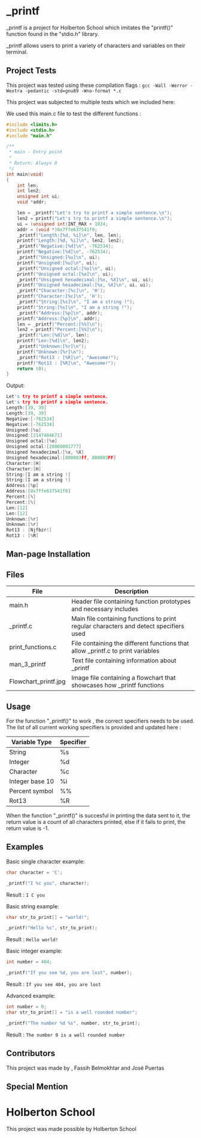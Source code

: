 # _printf

_printf is a project for Holberton School which imitates the "printf()" function found in the "stdio.h" library.

_printf allows users to print a variety of characters and variables on their terminal.

## Project Tests

This project was tested using these compilation flags : `gcc -Wall -Werror -Wextra -pedantic -std=gnu89 -Wno-format *.c`

This project was subjected to multiple tests which we included here:

We used this main.c file to test the different functions :
```c
#include <limits.h>
#include <stdio.h>
#include "main.h"

/**
 * main - Entry point
 *
 * Return: Always 0
 */
int main(void)
{
    int len;
    int len2;
    unsigned int ui;
    void *addr;

    len = _printf("Let's try to printf a simple sentence.\n");
    len2 = printf("Let's try to printf a simple sentence.\n");
    ui = (unsigned int)INT_MAX + 1024;
    addr = (void *)0x7ffe637541f0;
    _printf("Length:[%d, %i]\n", len, len);
    printf("Length:[%d, %i]\n", len2, len2);
    _printf("Negative:[%d]\n", -762534);
    printf("Negative:[%d]\n", -762534);
    _printf("Unsigned:[%u]\n", ui);
    printf("Unsigned:[%u]\n", ui);
    _printf("Unsigned octal:[%o]\n", ui);
    printf("Unsigned octal:[%o]\n", ui);
    _printf("Unsigned hexadecimal:[%x, %X]\n", ui, ui);
    printf("Unsigned hexadecimal:[%x, %X]\n", ui, ui);
    _printf("Character:[%c]\n", 'H');
    printf("Character:[%c]\n", 'H');
    _printf("String:[%s]\n", "I am a string !");
    printf("String:[%s]\n", "I am a string !");
    _printf("Address:[%p]\n", addr);
    printf("Address:[%p]\n", addr);
    len = _printf("Percent:[%%]\n");
    len2 = printf("Percent:[%%]\n");
    _printf("Len:[%d]\n", len);
    printf("Len:[%d]\n", len2);
    _printf("Unknown:[%r]\n");
    printf("Unknown:[%r]\n");
    _printf("Rot13 : [%R]\n", "Awesome!");
    printf("Rot13 : [%R]\n", "Awesome!");
    return (0);
}
```

Output:
```c
Let's try to printf a simple sentence.
Let's try to printf a simple sentence.
Length:[39, 39]
Length:[39, 39]
Negative:[-762534]
Negative:[-762534]
Unsigned:[%u]
Unsigned:[2147484671]
Unsigned octal:[%o]
Unsigned octal:[20000001777]
Unsigned hexadecimal:[%x, %X]
Unsigned hexadecimal:[800003ff, 800003FF]
Character:[H]
Character:[H]
String:[I am a string !]
String:[I am a string !]
Address:[%p]
Address:[0x7ffe637541f0]
Percent:[%]
Percent:[%]
Len:[12]
Len:[12]
Unknown:[%r]
Unknown:[%r]
Rot13 : [Njfbzr!]
Rot13 : [%R]

```
## Man-page Installation


## Files

|File |Description |
|---------------------|------------------------------------------------------------------------------|
|main.h | Header file containing function prototypes and necessary includes |
|_printf.c | Main file containing functions to print regular characters and detect specifiers used |
|print_functions.c | File containing the different functions that allow _printf.c to print variables |
|man_3_printf | Text file containing information about _printf |
|Flowchart_printf.jpg | Image file containing a flowchart that showcases how _printf functions |


## Usage

For the function "_printf()" to work , the correct specifiers needs to be used.
The list of all current working specifiers is provided and updated here :

|Variable Type  |Specifier | 
|---------------|----------|
|String |%s |
|Integer |%d |
|Character |%c |
|Integer base 10|%i |
|Percent symbol |%% |
|Rot13 |%R |

When the function "_printf()" is succesful in printing the data sent to it, the return value is a count of all characters printed, else if it fails to print, the return value is -1.

## Examples

Basic single character example:
```c
char character = 'C';

_printf("I %c you", character);
```
Result :
`I C you`


Basic string example:
```c
char str_to_print[] = "world!";

_printf("Hello %s", str_to_print);
```
Result :
`Hello world!`


Basic integer example:
```c
int number = 404;

_printf("If you see %d, you are lost", number);
```
Result :
`If you see 404, you are lost`


Advanced example:
```c
int number = 0;
char str_to_print[] = "is a well rounded number";

_printf("The number %d %s", number, str_to_print);
```
Result :
`The number 0 is a well rounded number`


## Contributors

This project was made by , Fassih Belmokhtar and José Puertas

## Special Mention 

# Holberton School

This project was made possible by Holberton School

